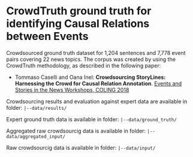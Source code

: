 # CrowdTruth ground truth for identifying Causal Relations between Events

Crowdsourced ground truth dataset for 1,204 sentences and 7,778 event pairs covering 22 news topics. The corpus was created by using the CrowdTruth methodology, as described in the following paper:

* Tommaso Caselli and Oana Inel: **Crowdsourcing StoryLines: Harnessing the Crowd for Causal Relation Annotation**. [Events and Stories in the News Workshops, COLING 2018](http://www.eventstory.news)


Crowdsourcing results and evaluation against expert data are available in folder:
``` |--data/results/ ```

Expert ground truth data is available in folder:
``` |--data/ground_truth/ ```

Aggregated raw crowdsourcig data is available in folder:
``` |--data/aggregated_input/ ```

Raw crowdsourcig data is available in folder:
``` |--data/input/ ```

